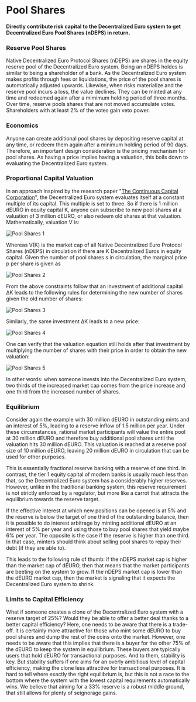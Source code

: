 # Pool Shares

**Directly contribute risk capital to the Decentralized Euro system to get Decentralized Euro
  Pool Shares (nDEPS) in return.**

### Reserve Pool Shares

Native Decentralized Euro Protocol Shares (nDEPS) are shares in the equity reserve pool of the Decentralized Euro system. Being an nDEPS holdes is similar to being a shareholder of a bank. As the Decentralized Euro system makes profits through fees or liquidations, the price of the pool shares is automatically adjusted upwards. Likewise, when risks materialize and the reserve pool incurs a loss, the value declines. They can be minted at any time and redeemed again after a mimimum holding period of three months. Over time, reserve pools shares that are not moved accumulate votes. Shareholders with at least 2% of the votes gain veto power.

### Economics

Anyone can create additional pool shares by depositing reserve capital at any time, or redeem them again after a minimum holding period of 90 days. Therefore, an important design consideration is the pricing mechanism for pool shares. As having a price implies having a valuation, this boils down to evaluating the Decentralized Euro system.

### Proportional Capital Valuation

In an approach inspired by the research paper "[The Continuous Capital Corporation](https://papers.ssrn.com/sol3/papers.cfm?abstract\_id=4189472)", the Decentralized Euro system evaluates itself at a constant multiple of its capital. This multiple is set to three. So if there is 1 million dEURO in equity capital K, anyone can subscribe to new pool shares at a valuation of 3 million dEURO, or also redeem old shares at that valuation. Mathematically, valuation V is:

![Pool Shares 1](https://github.com/DFXswiss/frankencoin-docu/assets/169650174/456ba802-0111-40f4-a74e-ebcf84567ffb)

Whereas V(K) is the market cap of all Native Decentralized Euro Protocol Shares (nDEPS) in circulation if there are K Decentralized Euros in equity capital. Given the number of pool shares s in circulation, the marginal price p per share is given as

![Pool Shares 2](https://github.com/DFXswiss/frankencoin-docu/assets/169650174/4b2b25c8-8884-4074-a840-b1b385ad3ef2)

From the above constraints follow that an investment of additional capital ΔK leads to the following rules for determining the new number of shares given the old number of shares:

![Pool Shares 3 ](https://github.com/DFXswiss/frankencoin-docu/assets/169650174/e141897e-fd87-446e-8f1a-457488982808)


Similarly, the same investment ΔK leads to a new price:

![Pool Shares 4](https://github.com/DFXswiss/frankencoin-docu/assets/169650174/fc86e5c9-1fd6-491f-96e1-2f77511bfeae)


One can verify that the valuation equation still holds after that investment by multiplying the number of shares with their price in order to obtain the new valuation:

![Pool Shares 5](https://github.com/DFXswiss/frankencoin-docu/assets/169650174/464f5e6d-721e-4b34-b491-e11fb079030b)


In other words: when someone invests into the Decentralized Euro system, two thirds of the increased market cap comes from the price increase and one third from the increased number of shares.

### Equilibrium

Consider again the example with 30 million dEURO in outstanding mints and an interest of 5%, leading to a reserve inflow of 1.5 million per year. Under these circumstances, rational market participants will value the entire pool at 30 million dEURO and therefore buy additional pool shares until the valuation hits 30 million dEURO. This valuation is reached at a reserve pool size of 10 million dEURO, leaving 20 million dEURO in circulation that can be used for other purposes.

This is essentially fractional reserve banking with a reserve of one third. In contrast, the tier 1 equity capital of modern banks is usually much less than that, so the Decentralized Euro system has a considerably higher reserves. However, unlike in the traditional banking system, this reserve requirement is not strictly enforced by a regulator, but more like a carrot that attracts the equilibrium towards the reserve target.

If the effective interest at which new positions can be opened is at 5% and the reserve is below the target of one third of the outstanding balance, then it is possible to do interest arbitrage by minting additional dEURO at an interest of 5% per year and using those to buy pool shares that yield maybe 6% per year. The opposite is the case if the reserve is higher than one third. In that case, minters should think about selling pool shares to repay their debt (if they are able to).

This leads to the following rule of thumb: if the nDEPS market cap is higher than the market cap of dEURO, then that means that the market participants are beeting on the system to grow. If the nDEPS market cap is lower than the dEURO market cap, then the market is signaling that it expects the Decentralized Euro system to shrink.

### Limits to Capital Efficiency

What if someone creates a clone of the Decentralized Euro system with a reserve target of 25%? Would they be able to offer a better deal thanks to a better capital efficiency? Here, one needs to be aware that there is a trade-off. It is certainly more attractive for those who mint some dEURO to buy pool shares and dump the rest of the coins onto the market. However, one needs to be aware that this implies that there is a buyer for the other 75% of the dEURO to keep the system in equilibrium. These buyers are typically users that hold dEURO for transactional purposes. And to them, stability is key. But stability suffers if one aims for an overly ambitious level of capital efficiency, making the clone less attractive for transactional purposes. It is hard to tell where exactly the right equilibrium is, but this is not a race to the bottom where the system with the lowest capital requirements automatically wins. We believe that aiming for a 33% reserve is a robust middle ground, that still allows for plenty of seignorage gains.
